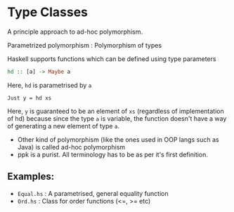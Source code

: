 # Type Classes

A principle approach to ad-hoc polymorphism.

Parametrized polymorphism : Polymorphism of types

Haskell supports functions which can be defined using type parameters
```Haskell
hd :: [a] -> Maybe a
```
Here, `hd` is parametrised by `a`

```
Just y = hd xs
```
Here, `y` is guaranteed to be an element of `xs` (regardless of implementation of hd) because since the type `a` is variable, the function doesn't have a way of generating a new element of type `a`.


- Other kind of polymorphism (like the ones used in OOP langs such as Java) is called ad-hoc polymorphism
- ppk is a purist. All terminology has to be as per it's first definition.

## Examples:
- `Equal.hs` : A parametrised, general equality function
- `Ord.hs`  : Class for order functions (<=, >= etc)